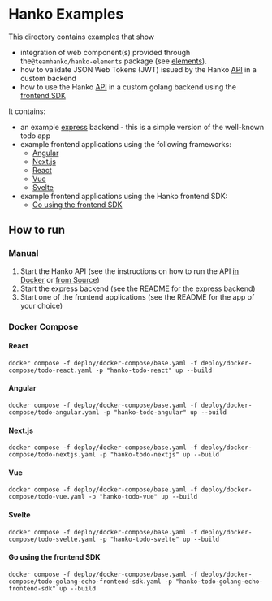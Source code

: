 # Hanko Examples

This directory contains examples that show

- integration of web component(s) provided through the`@teamhanko/hanko-elements` package (see [elements](../frontend/elements)).
- how to validate JSON Web Tokens (JWT) issued by the Hanko [API](../backend) in a custom backend
- how to use the Hanko [API](../backend) in a custom golang backend using the [frontend SDK](../frontend/sdk)

It contains:

- an example [express](express) backend - this is a simple version of the well-known todo app
- example frontend applications using the following frameworks:
  - [Angular](angular)
  - [Next.js](nextjs)
  - [React](react)
  - [Vue](vue)
  - [Svelte](svelte)
- example frontend applications using the Hanko frontend SDK:
  - [Go using the frontend SDK](golang-echo-frontend-sdk)

## How to run
### Manual
1. Start the Hanko API (see the instructions on how to run the API [in Docker](../backend/README.md#Docker) or [from Source](../backend/README.md#from-source))
2. Start the express backend (see the [README](express) for the express backend)
3. Start one of the frontend applications (see the README for the app of your choice)

### Docker Compose

#### React
```
docker compose -f deploy/docker-compose/base.yaml -f deploy/docker-compose/todo-react.yaml -p "hanko-todo-react" up --build
```
#### Angular
```
docker compose -f deploy/docker-compose/base.yaml -f deploy/docker-compose/todo-angular.yaml -p "hanko-todo-angular" up --build
```
#### Next.js
```
docker compose -f deploy/docker-compose/base.yaml -f deploy/docker-compose/todo-nextjs.yaml -p "hanko-todo-nextjs" up --build
```
#### Vue
```
docker compose -f deploy/docker-compose/base.yaml -f deploy/docker-compose/todo-vue.yaml -p "hanko-todo-vue" up --build
```
#### Svelte
```
docker compose -f deploy/docker-compose/base.yaml -f deploy/docker-compose/todo-svelte.yaml -p "hanko-todo-svelte" up --build
```

#### Go using the frontend SDK

```
docker compose -f deploy/docker-compose/base.yaml -f deploy/docker-compose/todo-golang-echo-frontend-sdk.yaml -p "hanko-todo-golang-echo-frontend-sdk" up --build
```
